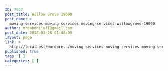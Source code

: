 ```yaml
---
ID: 7967
post_title: Willow Grove 19090
post_name: >
  moving-services-moving-services-moving-services-willowgrove-19090
author: mrgabonijeff@gmail.com
post_date: 2018-03-28 01:48:05
layout: page
link: >
  http://localhost/wordpress/moving-services-moving-services-moving-services-willowgrove-19090/
published: true
tags: [ ]
categories: [ ]
---
```

